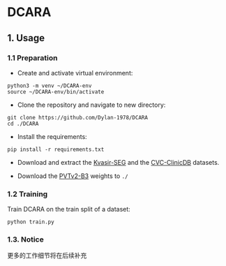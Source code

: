 
# DCARA


## 1. Usage

### 1.1 Preparation

+ Create and activate virtual environment:

```
python3 -m venv ~/DCARA-env
source ~/DCARA-env/bin/activate
```

+ Clone the repository and navigate to new directory:

```
git clone https://github.com/Dylan-1978/DCARA
cd ./DCARA
```

+ Install the requirements:

```
pip install -r requirements.txt
```

+ Download and extract the [Kvasir-SEG](https://datasets.simula.no/downloads/kvasir-seg.zip) and the [CVC-ClinicDB](https://www.dropbox.com/s/p5qe9eotetjnbmq/CVC-ClinicDB.rar?dl=0) datasets.

+ Download the [PVTv2-B3](https://github.com/whai362/PVT/releases/download/v2/pvt_v2_b3.pth) weights to `./`

### 1.2 Training

Train DCARA on the train split of a dataset:

```
python train.py 
```

### 1.3. Notice
更多的工作细节将在后续补充